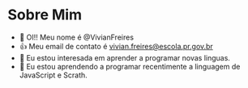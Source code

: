 # Sobre Mim

- 👋 OI!! Meu nome é @VivianFreires
- :+1: Meu email de contato é vivian.freires@escola.pr.gov.br
- 👀 Eu estou interesada em aprender a programar novas linguas.
- 🌱 Eu estou aprendendo a programar recentimente a linguagem de JavaScript e Scrath.
